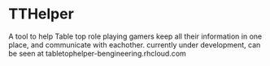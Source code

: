 # TTHelper
A tool to help Table top role playing gamers keep all their information in one place, and communicate with eachother.
currently under development, can be seen at tabletophelper-bengineering.rhcloud.com
